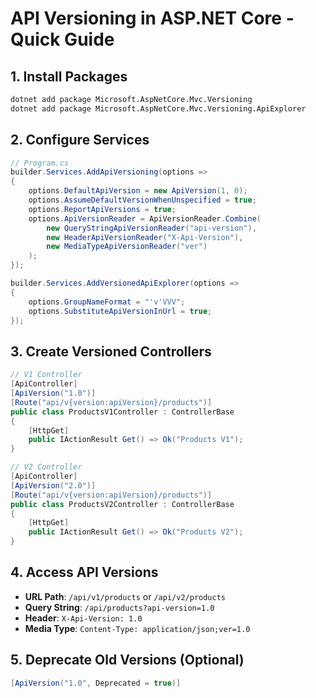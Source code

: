 # API Versioning in ASP.NET Core - Quick Guide

## 1. Install Packages

```bash
dotnet add package Microsoft.AspNetCore.Mvc.Versioning
dotnet add package Microsoft.AspNetCore.Mvc.Versioning.ApiExplorer
```

## 2. Configure Services

```csharp
// Program.cs
builder.Services.AddApiVersioning(options =>
{
    options.DefaultApiVersion = new ApiVersion(1, 0);
    options.AssumeDefaultVersionWhenUnspecified = true;
    options.ReportApiVersions = true;
    options.ApiVersionReader = ApiVersionReader.Combine(
        new QueryStringApiVersionReader("api-version"),
        new HeaderApiVersionReader("X-Api-Version"),
        new MediaTypeApiVersionReader("ver")
    );
});

builder.Services.AddVersionedApiExplorer(options =>
{
    options.GroupNameFormat = "'v'VVV";
    options.SubstituteApiVersionInUrl = true;
});
```

## 3. Create Versioned Controllers

```csharp
// V1 Controller
[ApiController]
[ApiVersion("1.0")]
[Route("api/v{version:apiVersion}/products")]
public class ProductsV1Controller : ControllerBase
{
    [HttpGet]
    public IActionResult Get() => Ok("Products V1");
}

// V2 Controller
[ApiController]
[ApiVersion("2.0")]
[Route("api/v{version:apiVersion}/products")]
public class ProductsV2Controller : ControllerBase
{
    [HttpGet]
    public IActionResult Get() => Ok("Products V2");
}
```

## 4. Access API Versions

- **URL Path**: `/api/v1/products` or `/api/v2/products`
- **Query String**: `/api/products?api-version=1.0`
- **Header**: `X-Api-Version: 1.0`
- **Media Type**: `Content-Type: application/json;ver=1.0`

## 5. Deprecate Old Versions (Optional)

```csharp
[ApiVersion("1.0", Deprecated = true)]
```
